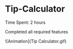 # Tip-Calculator

Time Spent: 2 hours

Completed all required features

![Animation](Tip Calculator.gif)


